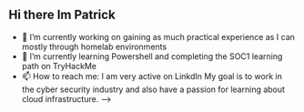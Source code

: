 ## Hi there Im Patrick

- 🔭 I’m currently working on gaining as much practical experience as I can mostly through homelab environments
- 🌱 I’m currently learning Powershell and completing the SOC1 learning path on TryHackMe
- 📫 How to reach me: I am very active on LinkdIn 
My goal is to work in the cyber security industry and also have a passion for learning about cloud infrastructure.
-->
